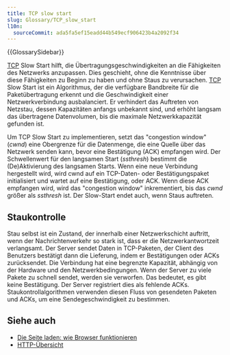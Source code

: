 ```yaml
---
title: TCP slow start
slug: Glossary/TCP_slow_start
l10n:
  sourceCommit: ada5fa5ef15eadd44b549ecf906423b4a2092f34
---
```


{{GlossarySidebar}}

[TCP](/de/docs/Glossary/TCP) Slow Start hilft, die Übertragungsgeschwindigkeiten an die Fähigkeiten des Netzwerks anzupassen. Dies geschieht, ohne die Kenntnisse über diese Fähigkeiten zu Beginn zu haben und ohne Staus zu verursachen. [TCP](/de/docs/Glossary/TCP) Slow Start ist ein Algorithmus, der die verfügbare Bandbreite für die Paketübertragung erkennt und die Geschwindigkeit einer Netzwerkverbindung ausbalanciert. Er verhindert das Auftreten von Netzstau, dessen Kapazitäten anfangs unbekannt sind, und erhöht langsam das übertragene Datenvolumen, bis die maximale Netzwerkkapazität gefunden ist.

Um TCP Slow Start zu implementieren, setzt das "congestion window" (_cwnd_) eine Obergrenze für die Datenmenge, die eine Quelle über das Netzwerk senden kann, bevor eine Bestätigung (ACK) empfangen wird. Der Schwellenwert für den langsamen Start (_ssthresh_) bestimmt die (De)Aktivierung des langsamen Starts. Wenn eine neue Verbindung hergestellt wird, wird cwnd auf ein TCP-Daten- oder Bestätigungspaket initialisiert und wartet auf eine Bestätigung, oder ACK. Wenn diese ACK empfangen wird, wird das "congestion window" inkrementiert, bis das _cwnd_ größer als _ssthresh_ ist. Der Slow-Start endet auch, wenn Staus auftreten.

## Staukontrolle

Stau selbst ist ein Zustand, der innerhalb einer Netzwerkschicht auftritt, wenn der Nachrichtenverkehr so stark ist, dass er die Netzwerkantwortzeit verlangsamt. Der Server sendet Daten in TCP-Paketen, der Client des Benutzers bestätigt dann die Lieferung, indem er Bestätigungen oder ACKs zurücksendet. Die Verbindung hat eine begrenzte Kapazität, abhängig von der Hardware und den Netzwerkbedingungen. Wenn der Server zu viele Pakete zu schnell sendet, werden sie verworfen. Das bedeutet, es gibt keine Bestätigung. Der Server registriert dies als fehlende ACKs. Staukontrollalgorithmen verwenden diesen Fluss von gesendeten Paketen und ACKs, um eine Sendegeschwindigkeit zu bestimmen.

## Siehe auch

- [Die Seite laden: wie Browser funktionieren](/de/docs/Web/Performance/How_browsers_work)
- [HTTP-Übersicht](/de/docs/Web/HTTP/Overview)
